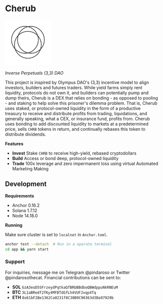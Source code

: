 # Cherub

<picture>
<source srcset="/app/public/logo-white-1.svg" media="(prefers-color-scheme: dark)">
<img src="/app/public/logo-black-1.svg" alt= "Cherub Logo" height="150px">
</picture>

*Inverse Perpetuals (3,3) DAO*

This project is inspired by Olympus DAO's (3,3) incentive model to align investors, builders and futures traders. While yield farms simply rent liquidity, protocols do not own it, and builders can potentially pump and dump theirs, Cherub is a DEX that relies on bonding - as opposed to pooling - and staking to help solve this prisoner's dilemma problem. That is, Cherub uses staked, or protocol-owned liquidity in the form of a productive treasury to receive and distribute profits from trading, liquidations, and generally speaking, what a CEX, or insurance fund, profits from. Cherub uses bonding to add discounted liquidity to markets at a predetermined price, sells `CHRB` tokens in return, and continually rebases this token to distribute dividends.

**Features**

- **Invest** Stake `CHRB` to receive high-yield, rebased cryptodollars
- **Build** Access or bond deep, protocol-owned liquidity
- **Trade** 100x leverage and zero impermanent loss using virtual Automated Marketing Making

## Development

**Requirements**

- Anchor 0.16.2
- Solana 1.7.12
- Node 14.18.0

**Running**

Make sure cluster is set to `localnet` in `Anchor.toml`.

```bash
anchor test --detach  # Run in a eparate terminal
cd app && yarn start
```

### Support

For inquiries, message me on Telegram @pindaroso or Twitter @pindarosothecat. Financial contributions can be sent to:

- **SOL** `GzA3eoD5SFrzeydPqtkaQfBRbBBdboQBWdppuNkRNEuM`
- **BTC** `3L1aBRedf2fKy4MFBTdGfLh4VUFJvqp4Tq`
- **ETH** `0x61bF2Be1362Ca0231f8C30B9C90363d3Ba97929b`
